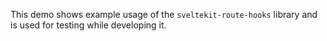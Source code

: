 This demo shows example usage of the `sveltekit-route-hooks` library and is
used for testing while developing it.
